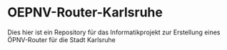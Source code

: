 # OEPNV-Router-Karlsruhe
Dies hier ist ein Repository für das Informatikprojekt zur Erstellung eines ÖPNV-Router für die Stadt Karlsruhe
